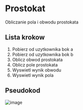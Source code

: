 # Prostokat

Obliczanie pola i obwodu prostokata

## Lista krokow

1. Pobierz od uzytkownika bok a
2. Pobierz od uzytkownika bok b
3. Oblicz obwod prostokata
4. Oblicz pole prostokata
5. Wyswietl wynik obwodu
6. Wyswietl wynik pola

## Pseudokod

![image](https://github.com/nic00la1/Prostokat/assets/99048749/3f3d8fb5-673b-4252-8934-dbb99a9b348d)
